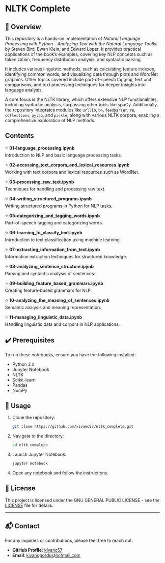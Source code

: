 # NLTK Complete 

## 👀 Overview

This repository is a hands-on implementation of *Natural Language Processing with Python – Analyzing Text with the Natural Language Toolkit* by Steven Bird, Ewan Klein, and Edward Loper. It provides practical applications of the book’s examples, covering key NLP concepts such as tokenization, frequency distribution analysis, and syntactic parsing.

It includes various linguistic methods, such as calculating feature indexes, identifying common words, and visualizing data through plots and WordNet graphics. Other topics covered include part-of-speech tagging, text unit comparisons, and text processing techniques for deeper insights into language analysis.

A core focus is the NLTK library, which offers extensive NLP functionalities, including syntactic analysis, surpassing other tools like spaCy. Additionally, the repository integrates modules like `urllib`, `b4`, `feedparser`, `re`, `collections`, `pylab`, and `pickle`, along with various NLTK corpora, enabling a comprehensive exploration of NLP methods.
## Contents

⭐ **01-language_processing.ipynb**  
   Introduction to NLP and basic language processing tasks.

⭐ **02-accessing_text_corpora_and_lexical_resources.ipynb**  
   Working with text corpora and lexical resources such as WordNet.

⭐ **03-processing_raw_text.ipynb**  
   Techniques for handling and processing raw text.

⭐ **04-writing_structured_programs.ipynb**  
   Writing structured programs in Python for NLP tasks.

⭐ **05-categorizing_and_tagging_words.ipynb**  
   Part-of-speech tagging and categorizing words.

⭐ **06-learning_to_classify_text.ipynb**  
   Introduction to text classification using machine learning.

⭐ **07-extracting_information_from_text.ipynb**  
   Information extraction techniques for structured knowledge.

⭐ **08-analyzing_sentence_structure.ipynb**  
   Parsing and syntactic analysis of sentences.

⭐ **09-building_feature_based_grammars.ipynb**  
   Creating feature-based grammars for NLP.

⭐ **10-analyzing_the_meaning_of_sentences.ipynb**  
    Semantic analysis and meaning representation.

⭐ **11-managing_linguistic_data.ipynb**  
    Handling linguistic data and corpora in NLP applications.

## ✔️ Prerequisites
To run these notebooks, ensure you have the following installed:
- Python 3.x
- Jupyter Notebook
- NLTK
- Scikit-learn
- Pandas
- NumPy

## 🔧 Usage
1. Clone the repository:
   ```sh
   git clone https://github.com/kivanc57/nltk_complete.git
   ```
2. Navigate to the directory:
   ```sh
   cd nltk_complete
   ```
3. Launch Jupyter Notebook:
   ```sh
   jupyter notebook
   ```
4. Open any notebook and follow the instructions.


## 📜 License
This project is licensed under the GNU GENERAL PUBLIC LICENSE - see the [LICENSE](https://github.com/kivanc57/nltk_complete/blob/main/LICENSE) file for details.

---

## 📬 Contact

For any inquiries or contributions, please feel free to reach out.
- **GitHub Profile**: [kivanc57](https://github.com/kivanc57)
- **Email**: [kivancgordu@hotmail.com](mailto:kivancgordu@hotmail.com)

